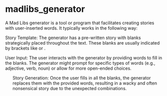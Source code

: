# madlibs_generator

A Mad Libs generator is a tool or program that facilitates creating stories with user-inserted words. It typically works in the following way:

Story Template: The generator has a pre-written story with blanks strategically placed throughout the text. These blanks are usually indicated by brackets like <adjective> or <noun>.

User Input: The user interacts with the generator by providing words to fill in the blanks. The generator might prompt for specific types of words (e.g., adjective, verb, noun) or allow for more open-ended choices.

<ul> Story Generation: Once the user fills in all the blanks, the generator replaces them with the provided words, resulting in a wacky and often nonsensical story due to the unexpected combinations.

